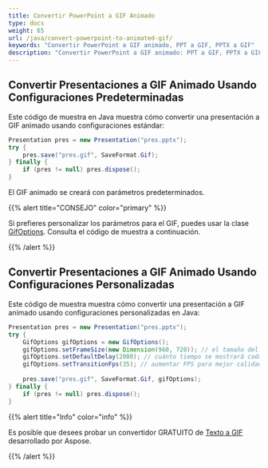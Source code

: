 ```yaml
---
title: Convertir PowerPoint a GIF Animado
type: docs
weight: 65
url: /java/convert-powerpoint-to-animated-gif/
keywords: "Convertir PowerPoint a GIF animado, PPT a GIF, PPTX a GIF"
description: "Convertir PowerPoint a GIF animado: PPT a GIF, PPTX a GIF, con la API Aspose.Slides."
---
```


## Convertir Presentaciones a GIF Animado Usando Configuraciones Predeterminadas ##

Este código de muestra en Java muestra cómo convertir una presentación a GIF animado usando configuraciones estándar:

```java
Presentation pres = new Presentation("pres.pptx");
try {
	pres.save("pres.gif", SaveFormat.Gif);
} finally {
	if (pres != null) pres.dispose();
}
```

El GIF animado se creará con parámetros predeterminados.

{{%  alert  title="CONSEJO"  color="primary"  %}}

Si prefieres personalizar los parámetros para el GIF, puedes usar la clase [GifOptions](https://reference.aspose.com/slides/java/com.aspose.slides/GifOptions). Consulta el código de muestra a continuación.

{{% /alert %}}

## Convertir Presentaciones a GIF Animado Usando Configuraciones Personalizadas ##
Este código de muestra muestra cómo convertir una presentación a GIF animado usando configuraciones personalizadas en Java:

```java
Presentation pres = new Presentation("pres.pptx");
try {
	GifOptions gifOptions = new GifOptions();
	gifOptions.setFrameSize(new Dimension(960, 720)); // el tamaño del GIF resultante  
	gifOptions.setDefaultDelay(2000); // cuánto tiempo se mostrará cada diapositiva hasta que se cambie a la siguiente
	gifOptions.setTransitionFps(35); // aumentar FPS para mejor calidad de la animación de transición
	
	pres.save("pres.gif", SaveFormat.Gif, gifOptions);
} finally {
	if (pres != null) pres.dispose();
}
```

{{% alert title="Info" color="info" %}}

Es posible que desees probar un convertidor GRATUITO de [Texto a GIF](https://products.aspose.app/slides/text-to-gif) desarrollado por Aspose.

{{% /alert %}}